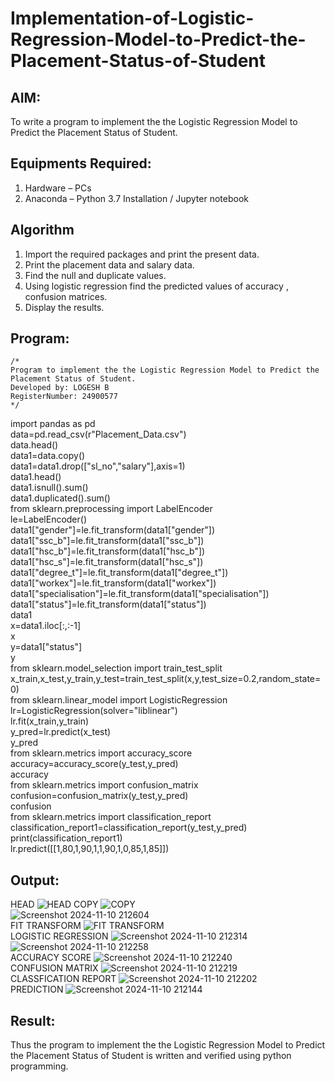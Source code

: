 # Implementation-of-Logistic-Regression-Model-to-Predict-the-Placement-Status-of-Student

## AIM:
To write a program to implement the the Logistic Regression Model to Predict the Placement Status of Student.

## Equipments Required:
1. Hardware – PCs
2. Anaconda – Python 3.7 Installation / Jupyter notebook

## Algorithm
1. Import the required packages and print the present data.
2. Print the placement data and salary data.
3. Find the null and duplicate values.
4. Using logistic regression find the predicted values of accuracy , confusion matrices.
5. Display the results.
## Program:
```
/*
Program to implement the the Logistic Regression Model to Predict the Placement Status of Student.
Developed by: LOGESH B
RegisterNumber: 24900577 
*/
```
import pandas as pd  
data=pd.read_csv(r"Placement_Data.csv")  
data.head()  
data1=data.copy()  
data1=data1.drop(["sl_no","salary"],axis=1)  
data1.head()  
data1.isnull().sum()  
data1.duplicated().sum()  
from sklearn.preprocessing import LabelEncoder  
le=LabelEncoder()  
data1["gender"]=le.fit_transform(data1["gender"])  
data1["ssc_b"]=le.fit_transform(data1["ssc_b"])  
data1["hsc_b"]=le.fit_transform(data1["hsc_b"])  
data1["hsc_s"]=le.fit_transform(data1["hsc_s"])  
data1["degree_t"]=le.fit_transform(data1["degree_t"])  
data1["workex"]=le.fit_transform(data1["workex"])  
data1["specialisation"]=le.fit_transform(data1["specialisation"])  
data1["status"]=le.fit_transform(data1["status"])  
data1  
x=data1.iloc[:,:-1]  
x  
y=data1["status"]  
y  
from sklearn.model_selection import train_test_split  
x_train,x_test,y_train,y_test=train_test_split(x,y,test_size=0.2,random_state=0)  
from sklearn.linear_model import LogisticRegression  
lr=LogisticRegression(solver="liblinear")  
lr.fit(x_train,y_train)  
y_pred=lr.predict(x_test)  
y_pred  
from sklearn.metrics import accuracy_score  
accuracy=accuracy_score(y_test,y_pred)  
accuracy  
from sklearn.metrics import confusion_matrix  
confusion=confusion_matrix(y_test,y_pred)  
confusion  
from sklearn.metrics import classification_report  
classification_report1=classification_report(y_test,y_pred)  
print(classification_report1)  
lr.predict([[1,80,1,90,1,1,90,1,0,85,1,85]])  

## Output:
HEAD
![HEAD](https://github.com/user-attachments/assets/a9452526-c279-4bf0-8773-82216a9aee0a) 
COPY
![COPY](https://github.com/user-attachments/assets/803939e2-3489-4dd9-9723-d537ea46541a)  
![Screenshot 2024-11-10 212604](https://github.com/user-attachments/assets/f2241f84-ec0f-401e-8578-b9fed5cefd60)  
FIT TRANSFORM
![FIT TRANSFORM](https://github.com/user-attachments/assets/f01b85cb-e183-4596-b6de-565f0a20e9e4)  
LOGISTIC REGRESSION
![Screenshot 2024-11-10 212314](https://github.com/user-attachments/assets/3391dcf6-39b1-4497-8aa2-f789319c5ba6)
![Screenshot 2024-11-10 212258](https://github.com/user-attachments/assets/bf00eb14-2eae-4f51-8c5d-ac45bca36472)  
ACCURACY SCORE
![Screenshot 2024-11-10 212240](https://github.com/user-attachments/assets/c48f372d-2343-4b95-bc3b-d5912ef2490d)  
CONFUSION MATRIX
![Screenshot 2024-11-10 212219](https://github.com/user-attachments/assets/b5a19887-64a6-4993-bf3c-9d8560c6bc56)   
CLASSFICATION REPORT
![Screenshot 2024-11-10 212202](https://github.com/user-attachments/assets/de06118f-3726-408a-802c-bdf19d22363e)   
PREDICTION
![Screenshot 2024-11-10 212144](https://github.com/user-attachments/assets/20419204-a461-43f2-af2b-bc8fc9bba659)   
## Result:
Thus the program to implement the the Logistic Regression Model to Predict the Placement Status of Student is written and verified using python programming.
